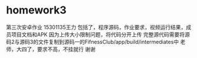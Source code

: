 # homework3
第三次安卓作业
15301135王力
包括了，程序源码，作业要求，视频运行结果，成员项目文档和APK 因为上传大小限制问题，将代码分开上传 完整源代码需要将源码2与源码3的文件复制到源码一的FifnessClub/app/build/intermediates中
老师，大四了，要求不高，不挂就行 谢谢
